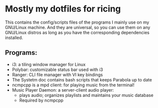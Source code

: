 # Mostly my dotfiles for ricing

This contains the config/scripts files of the programs I mainly use on my GNU/Linux machine. And they are universal, so you can use them on any GNU/Linux distros as long as you have the corresponding dependencies installed.

## Programs:

* i3:    	a tiling window manager for Linux
* Polybar:	customizable status bar used with i3 
* Ranger: 	CLI file manager with VI key bindings
* The Systetm doc contains bash scripts that keeps 
Parabola up to date
* ncmpcpp is a mpd client: for playing music from the terminal!
* Music Player Daemon: a server-client audio player:
	* plays audio; organizes playlists and maintains your music database  
	* Required by ncmpcpp
